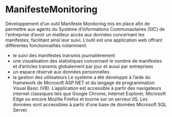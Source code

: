 # ManifesteMonitoring

Développement d'un outil Manifeste Monitoring mis en place afin de permettre aux agents du Système d’Informations Communautaires (SIC) de l'entreprise d’avoir un meilleur accès aux données concernant les manifestes, facilitant ainsi leur suivi. 
L’outil est une application web offrant différentes fonctionnalités notamment:
- le suivi des manifestes transmis journalièrement
- une visualisation des statistiques concernant le nombre de manifestes et d’articles transmis globalement par jour et aussi par entreprises
- un espace réservé aux données personnelles
- la gestion des utilisateurs 
Le système a été développé à l’aide du framework de Microsoft ASP.NET et du langage de programmation Visual Basic (VB). L’application est accessible à partir des navigateurs internet classiques tels que Google Chrome, Internet Explorer, Microsoft Edge ou encore Mozilla Firefox et tourne sur un serveur IIS. Les données sont accessibles à partir d’une base de données Microsoft SQL Server.
